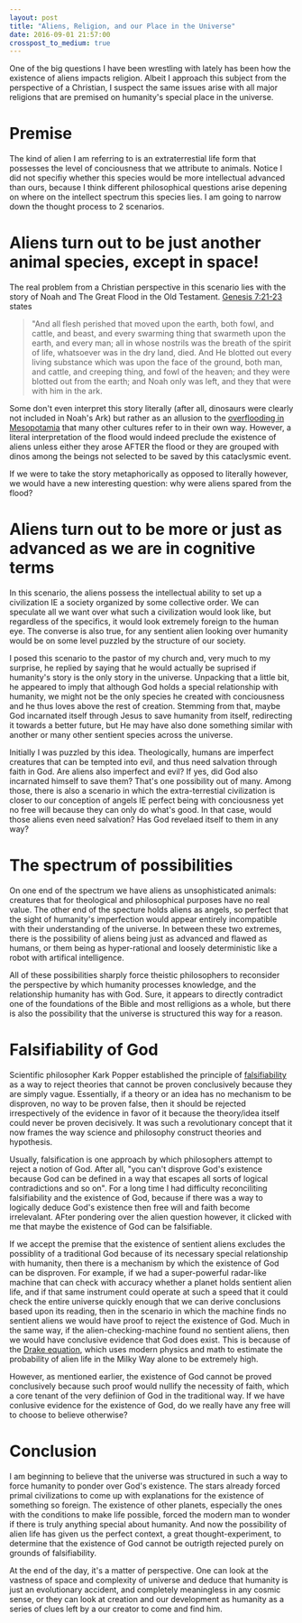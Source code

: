 ```yaml
---
layout: post
title: "Aliens, Religion, and our Place in the Universe"
date: 2016-09-01 21:57:00
crosspost_to_medium: true
---
```


One of the big questions I have been wrestling with lately has been how the existence of aliens impacts religion. Albeit I approach this subject from the perspective of a Christian, I suspect the same issues arise with all major religions that are premised on humanity's special place in the universe.

# Premise
The kind of alien I am referring to is an extraterrestial life form that possesses the level of conciousness that we attribute to animals. Notice I did not specifiy whether this species would be more intellectual advanced than ours, because I think different philosophical questions arise depening on where on the intellect spectrum this species lies. I am going to narrow down the thought process to 2 scenarios.

# Aliens turn out to be just another animal species, except in space!

The real problem from a Christian perspective in this scenario lies with the story of Noah and The Great Flood in the Old Testament. [Genesis 7:21-23]("http://www.mechon-mamre.org/p/pt/pt0107.htm#12") states 

>"And all flesh perished that moved upon the earth, both fowl, and cattle, and beast, and every swarming thing that swarmeth upon the earth, and every man; all in whose nostrils was the breath of the spirit of life, whatsoever was in the dry land, died. And He blotted out every living substance which was upon the face of the ground, both man, and cattle, and creeping thing, and fowl of the heaven; and they were blotted out from the earth; and Noah only was left, and they that were with him in the ark.

Some don't even interpret this story literally (after all, dinosaurs were clearly not included in Noah's Ark) but rather as an allusion to the [overflooding in Mesopotamia]("https://en.wikipedia.org/wiki/Flood_myth") that many other cultures refer to in their own way. However, a literal interpretation of the flood would indeed preclude the existence of aliens unless either they arose AFTER the flood or they are grouped with dinos among the beings not selected to be saved by this cataclysmic event.

If we were to take the story metaphorically as opposed to literally however, we would have a new interesting question: why were aliens spared from the flood? 

# Aliens turn out to be more or just as advanced as we are in cognitive terms

In this scenario, the aliens possess the intellectual ability to set up a civilization IE a society organized by some collective order. We can speculate all we want over what such a civilization would look like, but regardless of the specifics, it would look extremely foreign to the human eye. The converse is also true, for any sentient alien looking over humanity would be on some level puzzled by the structure of our society. 

I posed this scenario to the pastor of my church and, very much to my surprise, he replied by saying that he would actually be suprised if humanity's story is the only story in the universe. Unpacking that a little bit, he appeared to imply that although God holds a special relationship with humanity, we might not be the only species he created with conciousness and he thus loves above the rest of creation. Stemming from that, maybe God incarnated itself through Jesus to save humanity from itself, redirecting it towards a better future, but He may have also done something similar with another or many other sentient species across the universe.  

Initially I was puzzled by this idea. Theologically, humans are imperfect creatures that can be tempted into evil, and thus need salvation through faith in God. Are aliens also imperfect and evil? If yes, did God also incarnated himself to save them? That's one possibility out of many. Among those, there is also a scenario in which the extra-terrestial civilization is closer to our conception of angels IE perfect being with conciousness yet no free will because they can only do what's good. In that case, would those aliens even need salvation? Has God revelaed itself to them in any way?

# The spectrum of possibilities

On one end of the spectrum we have aliens as unsophisticated animals: creatures that for theological and philosophical purposes have no real value. The other end of the specture holds aliens as angels, so perfect that the sight of humanity's imperfection would appear entirely incompatible with their understanding of the universe. In between these two extremes, there is the possibility of aliens being just as advanced and flawed as humans, or them being as hyper-rational and loosely deterministic like a robot with artifical intelligence. 

All of these possibilities sharply force theistic philosophers to reconsider the perspective by which humanity processes knowledge, and the relationship humanity has with God. Sure, it appears to directly contradict one of the foundations of the Bible and most relligions as a whole, but there is also the possibility that the universe is structured this way for a reason.

# Falsifiability of God

Scientific philosopher Kark Popper established the principle of [falsifiability]("https://en.wikipedia.org/wiki/Falsifiability") as a way to reject theories that cannot be proven conclusively because they are simply vague. Essentially, if a theory or an idea has no mechanism to be disproven, no way to be proven false, then it should be rejected irrespectively of the evidence in favor of it because the theory/idea itself could never be proven decisively. It was such a revolutionary concept that it now frames the way science and philosophy construct theories and hypothesis.

Usually, falsification is one approach by which philosophers attempt to reject a notion of God. After all, "you can't disprove God's existence because God can be defined in a way that escapes all sorts of logical contradictions and so on". For a long time I had difficulty reconciliting falsifiability and the existence of God, because if there was a way to logically deduce God's existence then free will and faith become irrelevalant. AFter pondering over the alien question however, it clicked with me that maybe the existence of God can be falsifiable.

If we accept the premise that the existence of sentient aliens excludes the possiblity of a traditional God because of its necessary special relationship with humanity, then there is a mechanism by which the existence of God can be disproven. For example, if we had a super-powerful radar-like machine that can check with accuracy whether a planet holds sentient alien life, and if that same instrument could operate at such a speed that it could check the entire universe quickly enough that we can derive conclusions based upon its reading, then in the scenario in which the machine finds no sentient aliens we would have proof to reject the existence of God. Much in the same way, if the alien-checking-machine found no sentient aliens, then we would have conclusive evidence that God does exist. This is because of the [Drake equation]("https://en.wikipedia.org/wiki/Drake_equation"), which uses modern physics and math to estimate the probability of alien life in the Milky Way alone to be extremely high.

However, as mentioned earlier, the existence of God cannot be proved conclusively because such proof would nullify the necessity of faith, which a core tenant of the very defiinion of God in the traditional way. If we have conlusive evidence for the existence of God, do we really have any free will to choose to believe otherwise?

# Conclusion

I am beginning to believe that the universe was structured in such a way to force humanity to ponder over God's existence. The stars already forced primal civilizations to come up with explanations for the existence of something so foreign. The existence of other planets, especially the ones with the conditions to make life possible, forced the modern man to wonder if there is truly anything special about humanity. And now the possibility of alien life has given us the perfect context, a great thought-experiment, to determine that the existence of God cannot be outrigth rejected purely on grounds of falsifiability.

At the end of the day, it's a matter of perspective. One can look at the vastness of space and complexity of universe and deduce that humanity is just an evolutionary accident, and completely meaningless in any cosmic sense, or they can look at creation and our development as humanity as a series of clues left by a our creator to come and find him.
